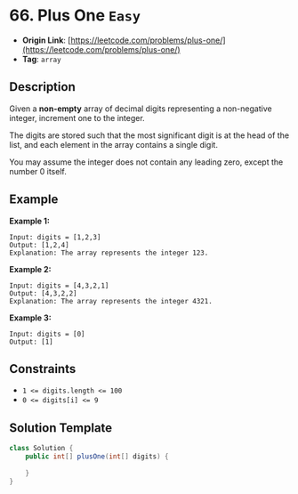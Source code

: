 # 66. Plus One `Easy`

- **Origin Link**: [https://leetcode.com/problems/plus-one/](https://leetcode.com/problems/plus-one/)
- **Tag**: `array`


## Description

Given a **non-empty** array of decimal digits representing a non-negative integer, increment one to the integer.

The digits are stored such that the most significant digit is at the head of the list, and each element in the array contains a single digit.

You may assume the integer does not contain any leading zero, except the number 0 itself.


## Example

**Example 1:**

```
Input: digits = [1,2,3]
Output: [1,2,4]
Explanation: The array represents the integer 123.
```

**Example 2:**

```
Input: digits = [4,3,2,1]
Output: [4,3,2,2]
Explanation: The array represents the integer 4321.
```

**Example 3:**

```
Input: digits = [0]
Output: [1]
```


## Constraints

- `1 <= digits.length <= 100`
- `0 <= digits[i] <= 9`


## Solution Template

```java
class Solution {
    public int[] plusOne(int[] digits) {
        
    }
}
```
